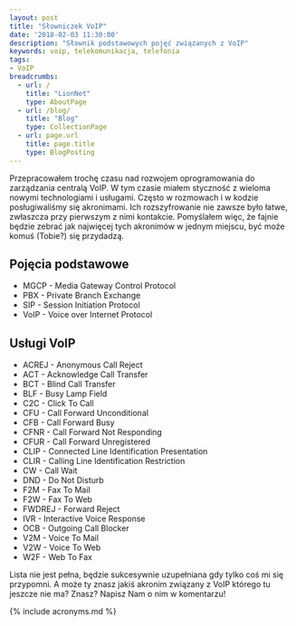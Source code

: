 ```yaml
---
layout: post
title: "Słowniczek VoIP"
date: '2018-02-03 11:30:00'
description: "Słownik podstawowych pojęć związanych z VoIP"
keywords: voip, telekomunikacja, telefonia
tags:
- VoIP
breadcrumbs:
  - url: /
    title: "LionNet"
    type: AboutPage
  - url: /blog/
    title: "Blog"
    type: CollectionPage
  - url: page.url
    title: page.title
    type: BlogPosting
---
```


Przepracowałem trochę czasu nad rozwojem oprogramowania do zarządzania centralą VoIP. W tym czasie miałem styczność z wieloma nowymi technologiami i usługami. Często w rozmowach i w kodzie posługiwaliśmy się akronimami. Ich rozszyfrowanie nie zawsze było łatwe, zwłaszcza przy pierwszym z nimi kontakcie. Pomyślałem więc, że fajnie będzie zebrać jak najwięcej tych akronimów w jednym miejscu, być może komuś (Tobie?) się przydadzą.

## Pojęcia podstawowe

* MGCP - Media Gateway Control Protocol
* PBX - Private Branch Exchange
* SIP - Session Initiation Protocol
* VoIP - Voice over Internet Protocol

## Usługi VoIP

* ACREJ - Anonymous Call Reject
* ACT - Acknowledge Call Transfer
* BCT - Blind Call Transfer
* BLF - Busy Lamp Field
* C2C - Click To Call
* CFU - Call Forward Unconditional
* CFB - Call Forward Busy
* CFNR - Call Forward Not Responding
* CFUR - Call Forward Unregistered
* CLIP - Connected Line Identification Presentation
* CLIR - Calling Line Identification Restriction
* CW - Call Wait
* DND - Do Not Disturb
* F2M - Fax To Mail
* F2W - Fax To Web
* FWDREJ - Forward Reject
* IVR - Interactive Voice Response
* OCB - Outgoing Call Blocker
* V2M - Voice To Mail
* V2W - Voice To Web
* W2F - Web To Fax

Lista nie jest pełna, będzie sukcesywnie uzupełniana gdy tylko coś mi się przypomni. A może ty znasz jakiś akronim związany z VoIP którego tu jeszcze nie ma? Znasz? Napisz Nam o nim w komentarzu!

{% include acronyms.md %}
